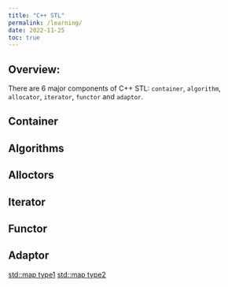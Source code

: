 ```yaml
---
title: "C++ STL"
permalink: /learning/
date: 2022-11-25
toc: true
---
```

## Overview: 

There are 6 major components of C++ STL: `container`, `algorithm`, `allocator`, `iterator`, `functor` and `adaptor`. 

## Container 


## Algorithms


## Alloctors


## Iterator


## Functor 


## Adaptor 

[std::map type1](../_learning/map.md)
[std::map type2](/learning/map/map.md) 



